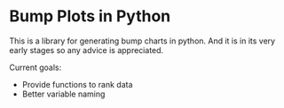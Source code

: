 # Bump Plots in Python

This is a library for generating bump charts in python. And it is in its very early stages so any advice is appreciated.

Current goals:

* Provide functions to rank data
* Better variable naming
